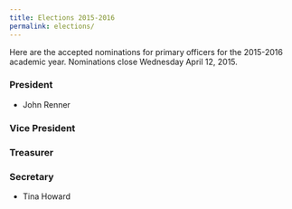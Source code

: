 ```yaml
---
title: Elections 2015-2016
permalink: elections/
---
```


Here are the accepted nominations for primary officers for the 2015-2016 academic year.
Nominations close Wednesday April 12, 2015.

### President

* John Renner

### Vice President

### Treasurer

### Secretary

* Tina Howard
